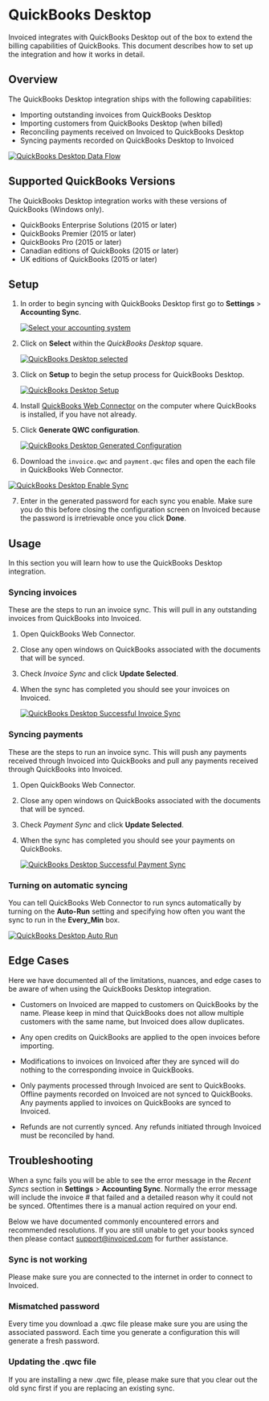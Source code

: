 # QuickBooks Desktop

Invoiced integrates with QuickBooks Desktop out of the box to extend the billing capabilities of QuickBooks. This document describes how to set up the integration and how it works in detail.

## Overview

The QuickBooks Desktop integration ships with the following capabilities:

- Importing outstanding invoices from QuickBooks Desktop
- Importing customers from QuickBooks Desktop (when billed)
- Reconciling payments received on Invoiced to QuickBooks Desktop
- Syncing payments recorded on QuickBooks Desktop to Invoiced

[![QuickBooks Desktop Data Flow](../img/qbd-object-mapping.png)](../img/qbd-object-mapping.png)

## Supported QuickBooks Versions

The QuickBooks Desktop integration works with these versions of QuickBooks (Windows only).

- QuickBooks Enterprise Solutions (2015 or later)
- QuickBooks Premier (2015 or later)
- QuickBooks Pro (2015 or later)
- Canadian editions of QuickBooks (2015 or later)
- UK editions of QuickBooks (2015 or later)

## Setup

1. In order to begin syncing with QuickBooks Desktop first go to **Settings** > **Accounting Sync**.

   [![Select your accounting system](../img/accounting-sync-select-system.png)](../img/accounting-sync-select-system.png)

2. Click on **Select** within the *QuickBooks Desktop* square.

   [![QuickBooks Desktop selected](../img/quickbooks-desktop-selected.png)](../img/quickbooks-desktop-selected.png)

3. Click on **Setup** to begin the setup process for QuickBooks Desktop.

   [![QuickBooks Desktop Setup](../img/generate-qwc-configuration.png)](../img/generate-qwc-configuration.png)

4. Install [QuickBooks Web Connector](https://marketplace.intuit.com/webconnector/) on the computer where QuickBooks is installed, if you have not already.

5. Click **Generate QWC configuration**.

   [![QuickBooks Desktop Generated Configuration](../img/generated-qwc-config.png)](../img/generated-qwc-config.png)

6. Download the `invoice.qwc` and `payment.qwc` files and open the each file in QuickBooks Web Connector.

  [![QuickBooks Desktop Enable Sync](../img/qb-desktop-enable-sync.png)](../img/qb-desktop-enable-sync.png)

7. Enter in the generated password for each sync you enable. Make sure you do this before closing the configuration screen on Invoiced because the password is irretrievable once you click **Done**.

## Usage

In this section you will learn how to use the QuickBooks Desktop integration.

### Syncing invoices

These are the steps to run an invoice sync. This will pull in any outstanding invoices from QuickBooks into Invoiced.

1. Open QuickBooks Web Connector.

2. Close any open windows on QuickBooks associated with the documents that will be synced.

3. Check *Invoice Sync* and click **Update Selected**.

4. When the sync has completed you should see your invoices on Invoiced.

   [![QuickBooks Desktop Successful Invoice Sync](../img/qb-desktop-successful-invoice-sync.png)](../img/qb-desktop-successful-invoice-sync.png)

### Syncing payments

These are the steps to run an invoice sync. This will push any payments received through Invoiced into QuickBooks and pull any payments received through QuickBooks into Invoiced.

1. Open QuickBooks Web Connector.

2. Close any open windows on QuickBooks associated with the documents that will be synced.

3. Check *Payment Sync* and click **Update Selected**.

4. When the sync has completed you should see your payments on QuickBooks.

   [![QuickBooks Desktop Successful Payment Sync](../img/qb-desktop-successful-payment-sync.png)](../img/qb-desktop-successful-payment-sync.png)

### Turning on automatic syncing

You can tell QuickBooks Web Connector to run syncs automatically by turning on the **Auto-Run** setting and specifying how often you want the sync to run in the **Every_Min** box.

   [![QuickBooks Desktop Auto Run](../img/qb-desktop-enable-auto-run.png)](../img/qb-desktop-enable-auto-run.png) 

## Edge Cases

Here we have documented all of the limitations, nuances, and edge cases to be aware of when using the QuickBooks Desktop integration.

- Customers on Invoiced are mapped to customers on QuickBooks by the name. Please keep in mind that QuickBooks does not allow multiple customers with the same name, but Invoiced does allow duplicates.

- Any open credits on QuickBooks are applied to the open invoices before importing.

- Modifications to invoices on Invoiced after they are synced will do nothing to the corresponding invoice in QuickBooks.

- Only payments processed through Invoiced are sent to QuickBooks. Offline payments recorded on Invoiced are not synced to QuickBooks. Any payments applied to invoices on QuickBooks are synced to Invoiced.

- Refunds are not currently synced. Any refunds initiated through Invoiced must be reconciled by hand.

## Troubleshooting

When a sync fails you will be able to see the error message in the *Recent Syncs* section in **Settings** > **Accounting Sync**. Normally the error message will include the invoice # that failed and a detailed reason why it could not be synced. Oftentimes there is a manual action required on your end.

Below we have documented commonly encountered errors and recommended resolutions. If you are still unable to get your books synced then please contact [support@invoiced.com](mailto:support@invoiced.com) for further assistance.

### Sync is not working

Please make sure you are connected to the internet in order to connect to Invoiced.

### Mismatched password

Every time you download a .qwc file please make sure you are using the associated password. Each time you generate a configuration this will generate a fresh password.

### Updating the .qwc file

If you are installing a new .qwc file, please make sure that you clear out the old sync first if you are replacing an existing sync.